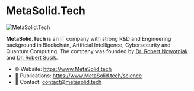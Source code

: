 # MetaSolid.Tech

![MetaSolid.Tech](https://www.metasolid.tech/images/logo-light.svg)

**MetaSolid.Tech** is an IT company with strong R&D and Engineering background in Blockchain, Artificial Intelligence, Cybersecurity and Quantum Computing. The company was founded by [Dr. Robert Nowotniak](https://robert.nowotniak.com) and [Dr. Robert Susik](https://github.com/rsusik/).

* 🌐  Website: https://www.MetaSolid.tech
* 🔬  Publications: https://www.MetaSolid.tech/science
* 📧  Contact: contact@metasolid.tech
